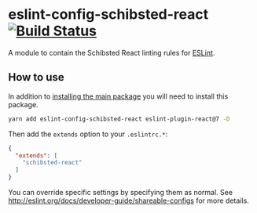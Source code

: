 # eslint-config-schibsted-react [![Build Status](https://travis-ci.org/schibsted/eslint-config-schibsted.svg?branch=master)](https://travis-ci.org/schibsted/eslint-config-schibsted)

A module to contain the Schibsted React linting rules for [ESLint](http://eslint.org/).

## How to use

In addition to [installing the main package](../eslint-config-schibsted/README.md) you will need to install this package.

```bash
yarn add eslint-config-schibsted-react eslint-plugin-react@7 -D
```

Then add the `extends` option to your `.eslintrc.*`:

```json
{
  "extends": [
    "schibsted-react"
  ]
}
```

You can override specific settings by specifying them as normal. See <http://eslint.org/docs/developer-guide/shareable-configs> for more details.
